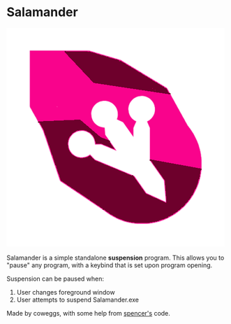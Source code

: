 # Salamander
![Salamander Logo](https://github.com/CowEggs/Salamander/blob/main/Salamander.png)

Salamander is a simple standalone **suspension** program. This allows you to "pause" any program, with a keybind that is set upon program opening.

Suspension can be paused when:
1. User changes foreground window
2. User attempts to suspend Salamander.exe

Made by coweggs, with some help from [spencer's](https://github.com/Spencer0187) code.
